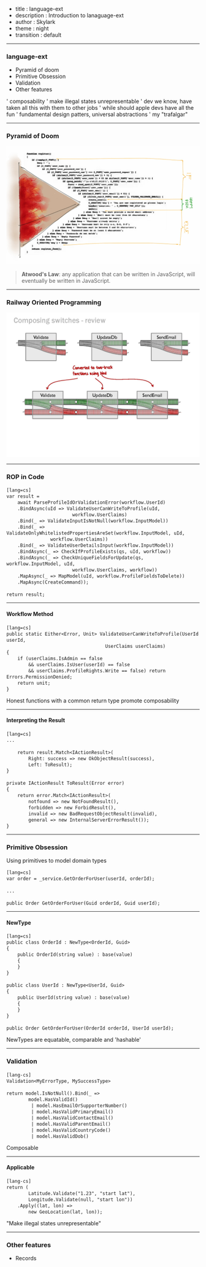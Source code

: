 - title : language-ext
- description : Introduction to lanaguage-ext
- author : Skylark
- theme : night
- transition : default

***

### language-ext

- Pyramid of doom
- Primitive Obsession
- Validation
- Other features

' composability
' make illegal states unrepresentable
' dev we know, have taken all this with them to other jobs
' while should apple devs have all the fun
' fundamental design patters, universal abstractions
' my "trafalgar"

***

### Pyramid of Doom

![Pyramid of Doom](images/pyramid-of-doom.jpg)


> **Atwood's Law**: any application that can be written in JavaScript, will eventually be written in JavaScript.

***

### Railway Oriented Programming

![ROP](images/rop.jpg)

***

### ROP in Code

    [lang=cs]
    var result =
        await ParseProfileIdOrValidationError(workflow.UserId)
        .BindAsync(uId => ValidateUserCanWriteToProfile(uId,
                            workflow.UserClaims)
        .Bind(_ => ValidateInputIsNotNull(workflow.InputModel))
        .Bind(_ => ValidateOnlyWhitelistedPropertiesAreSet(workflow.InputModel, uId,
                    workflow.UserClaims))
        .Bind(_ => ValidateUserDetailsInput(workflow.InputModel))
        .BindAsync(_ => CheckIfProfileExists(qs, uId, workflow))
        .BindAsync(_ => CheckUniqueFieldsForUpdate(qs, workflow.InputModel, uId,
                            workflow.UserClaims, workflow))
        .MapAsync(_ => MapModel(uId, workflow.ProfileFieldsToDelete))
        .MapAsync(CreateCommand));

    return result;

---

#### Workflow Method

    [lang=cs]
    public static Either<Error, Unit> ValidateUserCanWriteToProfile(UserId userId,
                                        UserClaims userClaims)
    {
        if (userClaims.IsAdmin == false
            && userClaims.IsUser(userId) == false
            && userClaims.ProfileRights.Write == false) return Errors.PermissionDenied;
        return unit;
    }

Honest functions with a common return type promote composability

---

#### Interpreting the Result

    [lang=cs]
    ...

        return result.Match<IActionResult>(
            Right: success => new OkObjectResult(success),
            Left: ToResult);
    }

    private IActionResult ToResult(Error error)
    {
        return error.Match<IActionResult>(
            notfound => new NotFoundResult(),
            forbidden => new ForbidResult(),
            invalid => new BadRequestObjectResult(invalid),
            general => new InternalServerErrorResult());
    }


***

### Primitive Obsession

Using primitives to model domain types

    [lang=cs]
    var order = _service.GetOrderForUser(userId, orderId);

    ...

    public Order GetOrderForUser(Guid orderId, Guid userId);

---

#### NewType

    [lang=cs]
    public class OrderId : NewType<OrderId, Guid>
    {
        public OrderId(string value) : base(value)
        {
        }
    }

    public class UserId : NewType<UserId, Guid>
    {
        public UserId(string value) : base(value)
        {
        }
    }

    public Order GetOrderForUser(OrderId orderId, UserId userId);

NewTypes are equatable, comparable and 'hashable'

***

### Validation

    [lang-cs]
    Validation<MyErrorType, MySuccessType>

    return model.IsNotNull().Bind(_ =>
            model.HasValidId()
             | model.HasEmailOrSupporterNumber()
             | model.HasValidPrimaryEmail()
             | model.HasValidContactEmail()
             | model.HasValidParentEmail()
             | model.HasValidCountryCode()
             | model.HasValidDob()

Composable

---

#### Applicable

    [lang-cs]
    return (
            Latitude.Validate("1.23", "start lat"),
            Longitude.Validate(null, "start lon"))
        .Apply((lat, lon) =>
            new GeoLocation(lat, lon));

"Make illegal states unrepresentable"

***

### Other features

- Records
